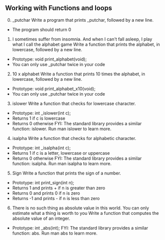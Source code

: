 ## Working with Functions and loops

0. _putchar
Write a program that prints _putchar, followed by a new line.

 - The program should return 0

1. I sometimes suffer from insomnia. And when I can't fall asleep, I play what I call the alphabet game
Write a function that prints the alphabet, in lowercase, followed by a new line.

 - Prototype: void print_alphabet(void);
 - You can only use _putchar twice in your code

2. 10 x alphabet
Write a function that prints 10 times the alphabet, in lowercase, followed by a new line.

 - Prototype: void print_alphabet_x10(void);
 - You can only use _putchar twice in your code

3. islower
Write a function that checks for lowercase character.

 - Prototype: int _islower(int c);
 - Returns 1 if c is lowercase
 - Returns 0 otherwise
 FYI: The standard library provides a similar function: islower. Run man islower to learn more.

4. isalpha
Write a function that checks for alphabetic character.

 - Prototype: int _isalpha(int c);
 - Returns 1 if c is a letter, lowercase or uppercase
 - Returns 0 otherwise
FYI: The standard library provides a similar function: isalpha. Run man isalpha to learn more.

5. Sign
Write a function that prints the sign of a number.

 - Prototype: int print_sign(int n);
 - Returns 1 and prints + if n is greater than zero
 - Returns 0 and prints 0 if n is zero
 - Returns -1 and prints - if n is less than zero

6. There is no such thing as absolute value in this world. You can only estimate what a thing is worth to you
Write a function that computes the absolute value of an integer.

 - Prototype: int _abs(int);
FYI: The standard library provides a similar function: abs. Run man abs to learn more.


